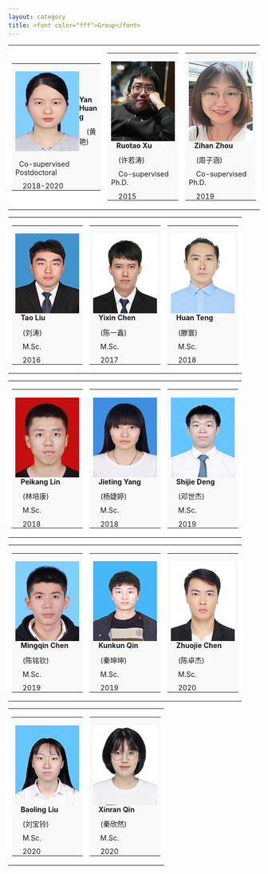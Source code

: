 ```yaml
---
layout: category
title: <font color="fff">Group</font>
---
```

<style>
p.ex1 {margin-bottom:-0.1cm}
p.ex2 {margin-bottom: 0cm}
</style>
<!-------------------------------------------First--------------------------------------------------------->
<table width="100%" border="0">
<tbody>
<tr>
<td style="background-color: #fff;">
<table width="380">
<tbody>
<tr>
<td style="background-color: #f9f9f9;">
<p class="ex2"><img src="https://github.com/csyhquan/csyhquan.github.io/raw/master/images/黄艳.jpg" alt="" align="left" /></p>
<br />
<p class="ex1"><t-half><span><strong> &ensp; Yan Huang</strong></span></t-half></p>
<p class="ex1"><t1><span>&ensp; &nbsp;(黄艳)</span></t1></p>
<p class="ex1"><t1><span>&ensp;&nbsp;&nbsp;Co-supervised Postdoctoral</span></t1></p>
<p class="ex1"><t1><span> &ensp;&nbsp;&nbsp;2018-2020</span></t1></p>
</td>
</tr>
</tbody>
</table>
</td>

<td style="background-color: #fff;">
<table width="380">
<tbody>
<tr>
<td style="background-color: #f9f9f9;">
<p class="ex2"><img src="https://github.com/csyhquan/csyhquan.github.io/raw/master/images/2015级co-surprised_phd许若涛.jpg" alt="" align="left" /></p>
<br />
<p class="ex1"><t-half><span><strong> &ensp; Ruotao Xu</strong></span></t-half></p>
<p class="ex1"><t1><span>&ensp; &nbsp;(许若涛)</span></t1></p>
<p class="ex1"><t1><span>&ensp;&nbsp;&nbsp;Co-supervised Ph.D.</span></t1></p>
<p class="ex1"><t1><span> &ensp;&nbsp;&nbsp;2015</span></t1></p>
</td>
</tr>
</tbody>
</table>
</td>

<td style="background-color: #fff;">
<table width="380">
<tbody>
<tr>
<td style="background-color: #f9f9f9;">
<p class="ex2"><img src="https://github.com/csyhquan/csyhquan.github.io/raw/master/images/2019级co-surprised_phd周子涵.jpg" alt="" align="left" /></p>
<br />
<p class="ex1"><t-half><span><strong> &ensp; Zihan Zhou</strong></span></t-half></p>
<p class="ex1"><t1><span>&ensp; &nbsp;(周子涵)</span></t1></p>
<p class="ex1"><t1><span>&ensp;&nbsp;&nbsp;Co-supervised Ph.D.</span></t1></p>
<p class="ex1"><t1><span> &ensp;&nbsp;&nbsp;2019</span></t1></p>
</td>
</tr>
</tbody>
</table>
</td>

</tr>
</tbody>
</table>

<!-------------------------------------------Second--------------------------------------------------------->

<table width="100%" border="0">
<tbody>
<tr>
<td style="background-color: #fff;">
<table width="380">
<tbody>
<tr>
<td style="background-color: #f9f9f9;">
<p class="ex2"><img src="https://github.com/csyhquan/csyhquan.github.io/raw/master/images/2016级硕士刘涛.jpg" alt="" align="left" /></p>
<br />
<p class="ex1"><t-half><span><strong> &ensp; Tao Liu</strong></span></t-half></p>
<p class="ex1"><t1><span>&ensp; &nbsp;(刘涛)</span></t1></p>
<p class="ex1"><t1><span>&ensp;&nbsp;&nbsp;M.Sc.</span></t1></p>
<p class="ex1"><t1><span> &ensp;&nbsp;&nbsp;2016</span></t1></p>
</td>
</tr>
</tbody>
</table>
</td>

<td style="background-color: #fff;">
<table width="380">
<tbody>
<tr>
<td style="background-color: #f9f9f9;">
<p class="ex2"><img src="https://github.com/csyhquan/csyhquan.github.io/raw/master/images/2017级硕士陈一鑫.jpg" alt="" align="left" /></p>
<br />
<p class="ex1"><t-half><span><strong> &ensp; Yixin Chen</strong></span></t-half></p>
<p class="ex1"><t1><span>&ensp; &nbsp;(陈一鑫)</span></t1></p>
<p class="ex1"><t1><span>&ensp;&nbsp;&nbsp;M.Sc.</span></t1></p>
<p class="ex1"><t1><span> &ensp;&nbsp;&nbsp;2017</span></t1></p>
</td>
</tr>
</tbody>
</table>
</td>

<td style="background-color: #fff;">
<table width="380">
<tbody>
<tr>
<td style="background-color: #f9f9f9;">
<p class="ex2"><img src="https://github.com/csyhquan/csyhquan.github.io/raw/master/images/2018级硕士滕寰.jpg" alt="" align="left" /></p>
<br />
<p class="ex1"><t-half><span><strong> &ensp; Huan Teng</strong></span></t-half></p>
<p class="ex1"><t1><span>&ensp; &nbsp;(滕寰)</span></t1></p>
<p class="ex1"><t1><span>&ensp;&nbsp;&nbsp;M.Sc.</span></t1></p>
<p class="ex1"><t1><span> &ensp;&nbsp;&nbsp;2018</span></t1></p>
</td>
</tr>
</tbody>
</table>
</td>

</tr>
</tbody>
</table>



<!-------------------------------------------Third--------------------------------------------------------->

<table width="100%" border="0">
<tbody>
<tr>
<td style="background-color: #fff;">
<table width="380">
<tbody>
<tr>
<td style="background-color: #f9f9f9;">
<p class="ex2"><img src="https://github.com/csyhquan/csyhquan.github.io/raw/master/images/2018级硕士林培康.jpg" alt="" align="left" /></p>
<br />
<p class="ex1"><t-half><span><strong> &ensp; Peikang Lin</strong></span></t-half></p>
<p class="ex1"><t1><span>&ensp; &nbsp;(林培康)</span></t1></p>
<p class="ex1"><t1><span>&ensp;&nbsp;&nbsp;M.Sc.</span></t1></p>
<p class="ex1"><t1><span> &ensp;&nbsp;&nbsp;2018</span></t1></p>
</td>
</tr>
</tbody>
</table>
</td>

<td style="background-color: #fff;">
<table width="380">
<tbody>
<tr>
<td style="background-color: #f9f9f9;">
<p class="ex2"><img src="https://github.com/csyhquan/csyhquan.github.io/raw/master/images/2018级硕士杨婕婷.jpg" alt="" align="left" /></p>
<br />
<p class="ex1"><t-half><span><strong> &ensp; Jieting Yang</strong></span></t-half></p>
<p class="ex1"><t1><span>&ensp; &nbsp;(杨婕婷)</span></t1></p>
<p class="ex1"><t1><span>&ensp;&nbsp;&nbsp;M.Sc.</span></t1></p>
<p class="ex1"><t1><span> &ensp;&nbsp;&nbsp;2018</span></t1></p>
</td>
</tr>
</tbody>
</table>
</td>

<td style="background-color: #fff;">
<table width="380">
<tbody>
<tr>
<td style="background-color: #f9f9f9;">
<p class="ex2"><img src="https://github.com/csyhquan/csyhquan.github.io/raw/master/images/2019级硕士邓世杰.jpg" alt="" align="left" /></p>
<br />
<p class="ex1"><t-half><span><strong> &ensp; Shijie Deng</strong></span></t-half></p>
<p class="ex1"><t1><span>&ensp; &nbsp;(邓世杰)</span></t1></p>
<p class="ex1"><t1><span>&ensp;&nbsp;&nbsp;M.Sc.</span></t1></p>
<p class="ex1"><t1><span> &ensp;&nbsp;&nbsp;2019</span></t1></p>
</td>
</tr>
</tbody>
</table>
</td>

</tr>
</tbody>
</table>


<!-------------------------------------------fourth--------------------------------------------------------->

<table width="100%" border="0">
<tbody>
<tr>
<td style="background-color: #fff;">
<table width="380">
<tbody>
<tr>
<td style="background-color: #f9f9f9;">
<p class="ex2"><img src="https://github.com/csyhquan/csyhquan.github.io/raw/master/images/2019级硕士陈铭钦.png" alt="" align="left" /></p>
<br />
<p class="ex1"><t-half><span><strong> &ensp; Mingqin Chen</strong></span></t-half></p>
<p class="ex1"><t1><span>&ensp; &nbsp;(陈铭钦)</span></t1></p>
<p class="ex1"><t1><span>&ensp;&nbsp;&nbsp;M.Sc.</span></t1></p>
<p class="ex1"><t1><span> &ensp;&nbsp;&nbsp;2019</span></t1></p>
</td>
</tr>
</tbody>
</table>
</td>

<td style="background-color: #fff;">
<table width="380">
<tbody>
<tr>
<td style="background-color: #f9f9f9;">
<p class="ex2"><img src="https://github.com/csyhquan/csyhquan.github.io/raw/master/images/2019级硕士秦坤坤.jpg" alt="" align="left" /></p>
<br />
<p class="ex1"><t-half><span><strong> &ensp; Kunkun Qin</strong></span></t-half></p>
<p class="ex1"><t1><span>&ensp; &nbsp;(秦坤坤)</span></t1></p>
<p class="ex1"><t1><span>&ensp;&nbsp;&nbsp;M.Sc.</span></t1></p>
<p class="ex1"><t1><span> &ensp;&nbsp;&nbsp;2019</span></t1></p>
</td>
</tr>
</tbody>
</table>
</td>

<td style="background-color: #fff;">
<table width="380">
<tbody>
<tr>
<td style="background-color: #f9f9f9;">
<p class="ex2"><img src="https://github.com/csyhquan/csyhquan.github.io/raw/master/images/2020级硕士陈卓杰.jpg" alt="" align="left" /></p>
<br />
<p class="ex1"><t-half><span><strong> &ensp; Zhuojie Chen</strong></span></t-half></p>
<p class="ex1"><t1><span>&ensp; &nbsp;(陈卓杰)</span></t1></p>
<p class="ex1"><t1><span>&ensp;&nbsp;&nbsp;M.Sc.</span></t1></p>
<p class="ex1"><t1><span> &ensp;&nbsp;&nbsp;2020</span></t1></p>
</td>
</tr>
</tbody>
</table>
</td>

</tr>
</tbody>
</table>

<!-------------------------------------------fifth--------------------------------------------------------->

<table width="100%" border="0">
<tbody>
<tr>


<td style="background-color: #fff;">
<table width="380">
<tbody>
<tr>
<td style="background-color: #f9f9f9;">
<p class="ex2"><img src="https://github.com/csyhquan/csyhquan.github.io/raw/master/images/2020级硕士刘宝铃.jpg" alt="" align="left" /></p>
<br />
<p class="ex1"><t-half><span><strong> &ensp; Baoling Liu</strong></span></t-half></p>
<p class="ex1"><t1><span>&ensp; &nbsp;(刘宝铃)</span></t1></p>
<p class="ex1"><t1><span>&ensp;&nbsp;&nbsp;M.Sc.</span></t1></p>
<p class="ex1"><t1><span> &ensp;&nbsp;&nbsp;2020</span></t1></p>
</td>
</tr>
</tbody>
</table>
</td>



<td style="background-color: #fff;">
<table width="380">
<tbody>
<tr>
<td style="background-color: #f9f9f9;">
<p class="ex2"><img src="https://github.com/csyhquan/csyhquan.github.io/raw/master/images/2020级硕士秦欣然.jpg" alt="" align="left" /></p>
<br />
<p class="ex1"><t-half><span><strong> &ensp; Xinran Qin</strong></span></t-half></p>
<p class="ex1"><t1><span>&ensp; &nbsp;(秦欣然)</span></t1></p>
<p class="ex1"><t1><span>&ensp;&nbsp;&nbsp;M.Sc.</span></t1></p>
<p class="ex1"><t1><span> &ensp;&nbsp;&nbsp;2020</span></t1></p>
</td>
</tr>
</tbody>
</table>
</td>

